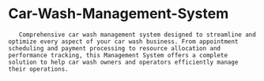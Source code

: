 # Car-Wash-Management-System
       Comprehensive car wash management system designed to streamline and optimize every aspect of your car wash business. From appointment scheduling and payment processing to resource allocation and performance tracking, this Management System offers a complete solution to help car wash owners and operators efficiently manage their operations.
